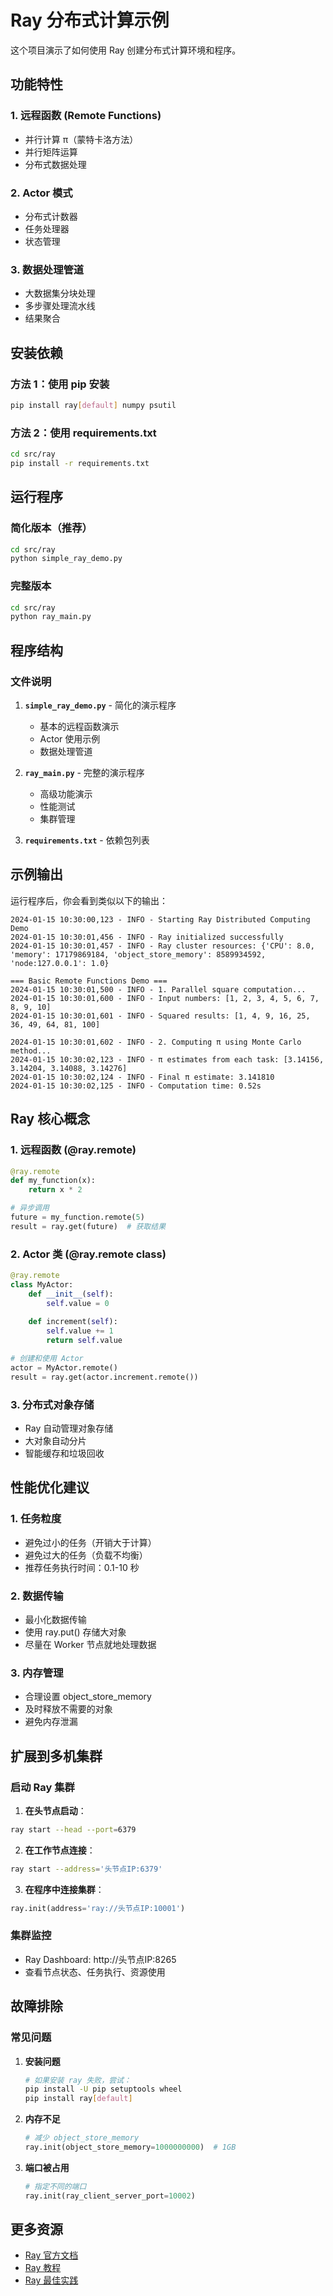 # Ray 分布式计算示例

这个项目演示了如何使用 Ray 创建分布式计算环境和程序。

## 功能特性

### 1. 远程函数 (Remote Functions)
- 并行计算 π（蒙特卡洛方法）
- 并行矩阵运算
- 分布式数据处理

### 2. Actor 模式
- 分布式计数器
- 任务处理器
- 状态管理

### 3. 数据处理管道
- 大数据集分块处理
- 多步骤处理流水线
- 结果聚合

## 安装依赖

### 方法 1：使用 pip 安装
```bash
pip install ray[default] numpy psutil
```

### 方法 2：使用 requirements.txt
```bash
cd src/ray
pip install -r requirements.txt
```

## 运行程序

### 简化版本（推荐）
```bash
cd src/ray
python simple_ray_demo.py
```

### 完整版本
```bash
cd src/ray
python ray_main.py
```

## 程序结构

### 文件说明

1. **`simple_ray_demo.py`** - 简化的演示程序
   - 基本的远程函数演示
   - Actor 使用示例
   - 数据处理管道

2. **`ray_main.py`** - 完整的演示程序
   - 高级功能演示
   - 性能测试
   - 集群管理

3. **`requirements.txt`** - 依赖包列表

## 示例输出

运行程序后，你会看到类似以下的输出：

```
2024-01-15 10:30:00,123 - INFO - Starting Ray Distributed Computing Demo
2024-01-15 10:30:01,456 - INFO - Ray initialized successfully
2024-01-15 10:30:01,457 - INFO - Ray cluster resources: {'CPU': 8.0, 'memory': 17179869184, 'object_store_memory': 8589934592, 'node:127.0.0.1': 1.0}

=== Basic Remote Functions Demo ===
2024-01-15 10:30:01,500 - INFO - 1. Parallel square computation...
2024-01-15 10:30:01,600 - INFO - Input numbers: [1, 2, 3, 4, 5, 6, 7, 8, 9, 10]
2024-01-15 10:30:01,601 - INFO - Squared results: [1, 4, 9, 16, 25, 36, 49, 64, 81, 100]

2024-01-15 10:30:01,602 - INFO - 2. Computing π using Monte Carlo method...
2024-01-15 10:30:02,123 - INFO - π estimates from each task: [3.14156, 3.14204, 3.14088, 3.14276]
2024-01-15 10:30:02,124 - INFO - Final π estimate: 3.141810
2024-01-15 10:30:02,125 - INFO - Computation time: 0.52s
```

## Ray 核心概念

### 1. 远程函数 (@ray.remote)
```python
@ray.remote
def my_function(x):
    return x * 2

# 异步调用
future = my_function.remote(5)
result = ray.get(future)  # 获取结果
```

### 2. Actor 类 (@ray.remote class)
```python
@ray.remote
class MyActor:
    def __init__(self):
        self.value = 0
    
    def increment(self):
        self.value += 1
        return self.value

# 创建和使用 Actor
actor = MyActor.remote()
result = ray.get(actor.increment.remote())
```

### 3. 分布式对象存储
- Ray 自动管理对象存储
- 大对象自动分片
- 智能缓存和垃圾回收

## 性能优化建议

### 1. 任务粒度
- 避免过小的任务（开销大于计算）
- 避免过大的任务（负载不均衡）
- 推荐任务执行时间：0.1-10 秒

### 2. 数据传输
- 最小化数据传输
- 使用 ray.put() 存储大对象
- 尽量在 Worker 节点就地处理数据

### 3. 内存管理
- 合理设置 object_store_memory
- 及时释放不需要的对象
- 避免内存泄漏

## 扩展到多机集群

### 启动 Ray 集群

1. **在头节点启动**：
```bash
ray start --head --port=6379
```

2. **在工作节点连接**：
```bash
ray start --address='头节点IP:6379'
```

3. **在程序中连接集群**：
```python
ray.init(address='ray://头节点IP:10001')
```

### 集群监控
- Ray Dashboard: http://头节点IP:8265
- 查看节点状态、任务执行、资源使用

## 故障排除

### 常见问题

1. **安装问题**
   ```bash
   # 如果安装 ray 失败，尝试：
   pip install -U pip setuptools wheel
   pip install ray[default]
   ```

2. **内存不足**
   ```python
   # 减少 object_store_memory
   ray.init(object_store_memory=1000000000)  # 1GB
   ```

3. **端口被占用**
   ```python
   # 指定不同的端口
   ray.init(ray_client_server_port=10002)
   ```

## 更多资源

- [Ray 官方文档](https://docs.ray.io/)
- [Ray 教程](https://docs.ray.io/en/latest/ray-overview/getting-started.html)
- [Ray 最佳实践](https://docs.ray.io/en/latest/ray-core/best-practices.html) 